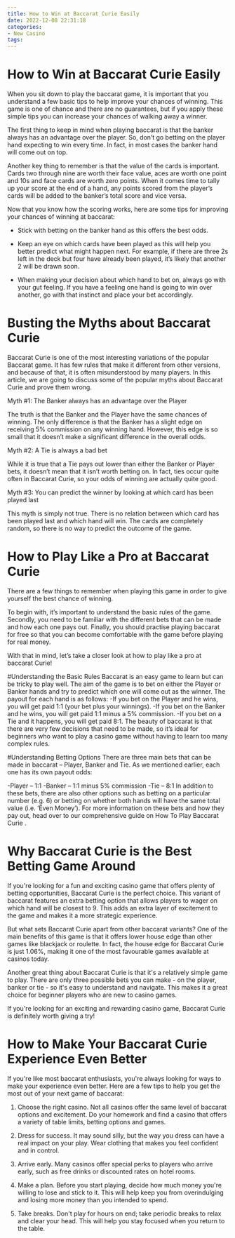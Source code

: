 ```yaml
---
title: How to Win at Baccarat Curie Easily
date: 2022-12-08 22:31:18
categories:
- New Casino
tags:
---
```



#  How to Win at Baccarat Curie Easily

When you sit down to play the baccarat game, it is important that you understand a few basic tips to help improve your chances of winning. This game is one of chance and there are no guarantees, but if you apply these simple tips you can increase your chances of walking away a winner.

The first thing to keep in mind when playing baccarat is that the banker always has an advantage over the player. So, don’t go betting on the player hand expecting to win every time. In fact, in most cases the banker hand will come out on top.

Another key thing to remember is that the value of the cards is important. Cards two through nine are worth their face value, aces are worth one point and 10s and face cards are worth zero points. When it comes time to tally up your score at the end of a hand, any points scored from the player’s cards will be added to the banker’s total score and vice versa.

Now that you know how the scoring works, here are some tips for improving your chances of winning at baccarat:

- Stick with betting on the banker hand as this offers the best odds.

- Keep an eye on which cards have been played as this will help you better predict what might happen next. For example, if there are three 2s left in the deck but four have already been played, it’s likely that another 2 will be drawn soon.

- When making your decision about which hand to bet on, always go with your gut feeling. If you have a feeling one hand is going to win over another, go with that instinct and place your bet accordingly.

#  Busting the Myths about Baccarat Curie 

Baccarat Curie is one of the most interesting variations of the popular Baccarat game. It has few rules that make it different from other versions, and because of that, it is often misunderstood by many players. In this article, we are going to discuss some of the popular myths about Baccarat Curie and prove them wrong.

Myth #1: The Banker always has an advantage over the Player

The truth is that the Banker and the Player have the same chances of winning. The only difference is that the Banker has a slight edge on receiving 5% commission on any winning hand. However, this edge is so small that it doesn’t make a significant difference in the overall odds.

Myth #2: A Tie is always a bad bet

While it is true that a Tie pays out lower than either the Banker or Player bets, it doesn’t mean that it isn’t worth betting on. In fact, ties occur quite often in Baccarat Curie, so your odds of winning are actually quite good.

Myth #3: You can predict the winner by looking at which card has been played last

This myth is simply not true. There is no relation between which card has been played last and which hand will win. The cards are completely random, so there is no way to predict the outcome of the game.

#  How to Play Like a Pro at Baccarat Curie

There are a few things to remember when playing this game in order to give yourself the best chance of winning.

To begin with, it’s important to understand the basic rules of the game. Secondly, you need to be familiar with the different bets that can be made and how each one pays out. Finally, you should practise playing baccarat for free so that you can become comfortable with the game before playing for real money.

With that in mind, let’s take a closer look at how to play like a pro at baccarat Curie!

#Understanding the Basic Rules
Baccarat is an easy game to learn but can be tricky to play well. The aim of the game is to bet on either the Player or Banker hands and try to predict which one will come out as the winner. The payout for each hand is as follows:
-If you bet on the Player and he wins, you will get paid 1:1 (your bet plus your winnings).
-If you bet on the Banker and he wins, you will get paid 1:1 minus a 5% commission.
-If you bet on a Tie and it happens, you will get paid 8:1.
The beauty of baccarat is that there are very few decisions that need to be made, so it’s ideal for beginners who want to play a casino game without having to learn too many complex rules.

#Understanding Betting Options
There are three main bets that can be made in baccarat – Player, Banker and Tie. As we mentioned earlier, each one has its own payout odds: 

-Player – 1:1 
-Banker – 1:1 minus 5% commission 
-Tie – 8:1 
In addition to these bets, there are also other options such as betting on a particular number (e.g. 6) or betting on whether both hands will have the same total value (i.e. ‘Even Money’). For more information on these bets and how they pay out, head over to our comprehensive guide on How To Play Baccarat Curie .

#  Why Baccarat Curie is the Best Betting Game Around

If you're looking for a fun and exciting casino game that offers plenty of betting opportunities, Baccarat Curie is the perfect choice. This variant of baccarat features an extra betting option that allows players to wager on which hand will be closest to 9. This adds an extra layer of excitement to the game and makes it a more strategic experience.

But what sets Baccarat Curie apart from other baccarat variants? One of the main benefits of this game is that it offers lower house edge than other games like blackjack or roulette. In fact, the house edge for Baccarat Curie is just 1.06%, making it one of the most favourable games available at casinos today.

Another great thing about Baccarat Curie is that it's a relatively simple game to play. There are only three possible bets you can make - on the player, banker or tie - so it's easy to understand and navigate. This makes it a great choice for beginner players who are new to casino games.

If you're looking for an exciting and rewarding casino game, Baccarat Curie is definitely worth giving a try!

#  How to Make Your Baccarat Curie Experience Even Better

If you're like most baccarat enthusiasts, you're always looking for ways to make your experience even better. Here are a few tips to help you get the most out of your next game of baccarat:

1. Choose the right casino. Not all casinos offer the same level of baccarat options and excitement. Do your homework and find a casino that offers a variety of table limits, betting options and games.

2. Dress for success. It may sound silly, but the way you dress can have a real impact on your play. Wear clothing that makes you feel confident and in control.

3. Arrive early. Many casinos offer special perks to players who arrive early, such as free drinks or discounted rates on hotel rooms.

4. Make a plan. Before you start playing, decide how much money you're willing to lose and stick to it. This will help keep you from overindulging and losing more money than you intended to spend.

5. Take breaks. Don't play for hours on end; take periodic breaks to relax and clear your head. This will help you stay focused when you return to the table.